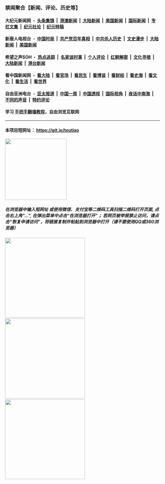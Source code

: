 ### 禁闻聚合【新闻、评论、历史等】

#### 大纪元新闻网 &nbsp;-&nbsp; [头条集锦](indexes/E头条集锦.md?t=02152256) &nbsp;|&nbsp; [港澳新闻](indexes/E港澳新闻.md?t=02152256)  &nbsp;|&nbsp; [大陆新闻](indexes/E大陆新闻.md?t=02152256) &nbsp;|&nbsp; [美国新闻](indexes/E美国新闻.md?t=02152256) &nbsp;|&nbsp; [国际新闻](indexes/E国际新闻.md?t=02152256) &nbsp;|&nbsp; [专栏文集](indexes/E专栏文集.md?t=02152256) &nbsp;|&nbsp; [纪元社论](indexes/E纪元社论.md?t=02152256) &nbsp;|&nbsp; [纪元特稿](indexes/E纪元特稿.md?t=02152256) 

#### 新唐人电视台 &nbsp;-&nbsp; [中国时局](indexes/N中国时局.md?t=02152256) &nbsp;|&nbsp; [共产党百年真相](indexes/N共产党百年真相.md?t=02152256) &nbsp;|&nbsp; [中共杀人历史](indexes/N中共杀人历史.md?t=02152256) &nbsp;|&nbsp; [文史漫步](indexes/N文史漫步.md?t=02152256) &nbsp;|&nbsp; [大陆新闻](indexes/N大陆新闻.md?t=02152256) &nbsp;|&nbsp; [美国新闻](indexes/N美国新闻.md?t=02152256)

#### 希望之声SOH &nbsp;-&nbsp; [热点追踪](indexes/H热点追踪.md?t=02152256) &nbsp;|&nbsp; [名家谈时事](indexes/H名家谈时事.md?t=02152256) &nbsp;|&nbsp; [个人评论](indexes/H个人评论.md?t=02152256)  &nbsp;|&nbsp; [红朝解密](indexes/H红朝解密.md?t=02152256) &nbsp;|&nbsp; [文化寻根](indexes/H文化寻根.md?t=02152256) &nbsp;|&nbsp; [大陆新闻](indexes/H大陆新闻.md?t=02152256) &nbsp;|&nbsp; [港台新闻](indexes/H港台新闻.md?t=02152256)

#### 看中国新闻网 &nbsp;-&nbsp; [看大陆](indexes/S看大陆.md?t=02152256) &nbsp;|&nbsp; [看官场](indexes/S看官场.md?t=02152256) &nbsp;|&nbsp; [看民生](indexes/S看民生.md?t=02152256)  &nbsp;|&nbsp; [看博谈](indexes/S看博谈.md?t=02152256) &nbsp;|&nbsp; [看财经](indexes/S看财经.md?t=02152256) &nbsp;|&nbsp; [看史海](indexes/S看史海.md?t=02152256) &nbsp;|&nbsp; [看文化](indexes/S看文化.md?t=02152256) &nbsp;|&nbsp; [看生活](indexes/S看生活.md?t=02152256) &nbsp;|&nbsp; [看世界](indexes/S看世界.md?t=02152256)

#### 自由亚洲电台 &nbsp;-&nbsp; [亚太报道](indexes/R亚太报道.md?t=02152256) &nbsp;|&nbsp; [中国一周](indexes/R中国一周.md?t=02152256) &nbsp;|&nbsp; [中国透视](indexes/R中国透视.md?t=02152256)  &nbsp;|&nbsp; [国际视角](indexes/R国际视角.md?t=02152256) &nbsp;|&nbsp; [夜话中南海](indexes/R夜话中南海.md?t=02152256) &nbsp;|&nbsp; [不同的声音](indexes/R不同的声音.md?t=02152256) &nbsp;|&nbsp; [特约评论](indexes/R特约评论.md?t=02152256)

#### 学习 [手把手翻墙教程](https://github.com/gfw-breaker/guides/wiki)，自由浏览互联网

----

#### 本项目短网址： https://git.io/toutiao
<img src="https://raw.githubusercontent.com/gfw-breaker/banned-news/master/scripts/img/qr.png" width="200px"/>  

##### 在浏览器中输入短网址 或使用微信、支付宝等二维码工具扫描二维码打开页面, 点击右上角"...", 在弹出菜单中点击“在浏览器打开”； 若网页被举报禁止访问，请点击“恢复申请访问”，将链接复制并粘贴到浏览器中打开（请不要使用QQ或360浏览器）

<img src="https://raw.githubusercontent.com/gfw-breaker/banned-news/master/scripts/img/1.png" width="260px"/> &nbsp; <img src="https://raw.githubusercontent.com/gfw-breaker/banned-news/master/scripts/img/2.png" width="260px"/> &nbsp; <img src="https://raw.githubusercontent.com/gfw-breaker/banned-news/master/scripts/img/3.png" width="260px"/>
